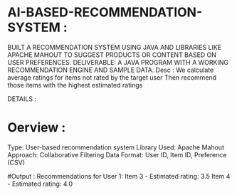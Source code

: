 # AI-BASED-RECOMMENDATION-SYSTEM :
BUILT A RECOMMENDATION SYSTEM USING JAVA AND LIBRARIES LIKE APACHE MAHOUT TO SUGGEST PRODUCTS OR CONTENT BASED ON USER PREFERENCES.
DELIVERABLE: A JAVA PROGRAM WITH A WORKING RECOMMENDATION ENGINE AND SAMPLE DATA.
Desc : We calculate average ratings for items not rated by the target user Then recommend those items with the highest estimated ratings

DETAILS :

# Oerview :
Type: User-based recommendation system
Library Used: Apache Mahout
Approach: Collaborative Filtering
Data Format: User ID, Item ID, Preference (CSV)

#Output :
Recommendations for User 1:
Item 3 - Estimated rating: 3.5
Item 4 - Estimated rating: 4.0

